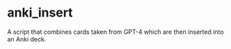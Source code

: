 # anki_insert
A script that combines cards taken from GPT-4 which are then inserted into an Anki deck.
